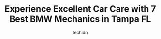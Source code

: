 ---
layout: ampstory
image: https://images.unsplash.com/photo-1608506876688-ab805ee6c2c6?ixlib=rb-4.0.3&ixid=MnwxMjA3fDB8MHxwaG90by1wYWdlfHx8fGVufDB8fHx8&auto=format&fit=crop&w=640&h=853&q=80
author: techidn
featured: false
description: Searching for the finest BMW Mechanic in Tampa FL, USA? Look no further than the 7 best BMW Mechanic in the area, where youll find a team of highly qualified professionals ready to handle a
title: Experience Excellent Car Care with 7 Best BMW Mechanics in Tampa FL
cover:
   title: Experience Excellent Car Care with 7 Best BMW Mechanics in Tampa FL
   subtitle: Rickpate
   background: https://images.unsplash.com/photo-1608506876688-ab805ee6c2c6?ixlib=rb-4.0.3&ixid=MnwxMjA3fDB8MHxwaG90by1wYWdlfHx8fGVufDB8fHx8&auto=format&fit=crop&w=640&h=853&q=80

pages: 
 - layout: thirds
   top: <h1>#1 German Auto Service</h1>
   bottom: "<p>I have worked with Mike several times, and highly recommend him. Fair prices, quick turnaround, and a straight-forward approach to diagnosing and repairing my vehicle. Mi</p>"
   background: https://www.knot35.com/toplist/wp-content/uploads/2023/06/best-bmw-mechanic-1-in-tampa-fl-1685832739.jpeg
   backgroundblur: true
 - layout: thirds
   top: <h1>#2 BMW Service Group - Fox Motors BMW Repair Specialists</h1>
   bottom: "<p>1801 E Fowler Ave, Tampa, FL 33612, United States</p>"
   background: https://www.knot35.com/toplist/wp-content/uploads/2023/06/best-bmw-mechanic-2-in-tampa-fl-1685832740.jpeg
   cta:
      link: https://www.knot35.com/toplist/experience-excellent-car-care-with-7-best-bmw-mechanics-in-tampa-fl/
      text: Experience Excellent Car Care with 7 Best BMW Mechanics in Tampa FL
 - layout: thirds
   top: <h1>#3 M Complete Auto Repair</h1>
   bottom: "<p>4411 N Lois Ave, Tampa, FL 33614, United States</p>"
   background: https://www.knot35.com/toplist/wp-content/uploads/2023/06/best-bmw-mechanic-3-in-tampa-fl-1685832740.jpeg
   cta:
      link: https://www.knot35.com/toplist/experience-excellent-car-care-with-7-best-bmw-mechanics-in-tampa-fl/
      text: Experience Excellent Car Care with 7 Best BMW Mechanics in Tampa FL
 - layout: thirds
   top: <h1>#4 Prostar Mercedes & BMW Service & Repair, LLC</h1>
   bottom: "<p>1500 W Platt St, Tampa, FL 33606, United States</p>"
   background: https://images.unsplash.com/photo-1546497974-b213c9efb599?ixlib=rb-4.0.3&ixid=MnwxMjA3fDB8MHxwaG90by1wYWdlfHx8fGVufDB8fHx8&auto=format&fit=crop&w=640&h=853&q=80
   cta:
      link: https://www.knot35.com/toplist/experience-excellent-car-care-with-7-best-bmw-mechanics-in-tampa-fl/
      text: Experience Excellent Car Care with 7 Best BMW Mechanics in Tampa FL
 - layout: thirds
   top: <h1>#5 Ludeks European Auto</h1>
   bottom: "<p>3327 W Gandy Blvd, Tampa, FL 33611, United States</p>"
   background: https://images.unsplash.com/photo-1561679660-d00ee1e0dc8e?ixlib=rb-4.0.3&ixid=MnwxMjA3fDB8MHxwaG90by1wYWdlfHx8fGVufDB8fHx8&auto=format&fit=crop&w=640&h=853&q=80
   cta:
      link: https://www.knot35.com/toplist/experience-excellent-car-care-with-7-best-bmw-mechanics-in-tampa-fl/
      text: Experience Excellent Car Care with 7 Best BMW Mechanics in Tampa FL
 - layout: thirds
   top: <h1>#6 Palicar - BMW European Mobile Mechanic</h1>
   bottom: "<p>5055 S Dale Mabry Hwy #1331, Tampa, FL 33611, United States</p>"
   background: https://images.unsplash.com/photo-1531169509526-f8f1fdaa4a67?ixlib=rb-4.0.3&ixid=MnwxMjA3fDB8MHxwaG90by1wYWdlfHx8fGVufDB8fHx8&auto=format&fit=crop&w=640&h=853&q=80
   cta:
      link: https://www.knot35.com/toplist/experience-excellent-car-care-with-7-best-bmw-mechanics-in-tampa-fl/
      text: Experience Excellent Car Care with 7 Best BMW Mechanics in Tampa FL
 - layout: thirds
   top: <h1>#7 Heights Auto Imports</h1>
   bottom: "<p>6309 N Florida Ave, Tampa, FL 33604, United States</p>"
   background: https://images.unsplash.com/photo-1488554378835-f7acf46e6c98?ixlib=rb-4.0.3&ixid=MnwxMjA3fDB8MHxwaG90by1wYWdlfHx8fGVufDB8fHx8&auto=format&fit=crop&w=640&h=853&q=80
   cta:
      link: https://www.knot35.com/toplist/experience-excellent-car-care-with-7-best-bmw-mechanics-in-tampa-fl/
      text: Experience Excellent Car Care with 7 Best BMW Mechanics in Tampa FL
 - layout: thirds
   middle: Continue reading...
   background: https://images.unsplash.com/photo-1599422314077-f4dfdaa4cd09?ixlib=rb-4.0.3&ixid=MnwxMjA3fDB8MHxwaG90by1wYWdlfHx8fGVufDB8fHx8&auto=format&fit=crop&w=640&h=853&q=80
   cta:
      link: https://www.knot35.com/toplist/experience-excellent-car-care-with-7-best-bmw-mechanics-in-tampa-fl/
      text: Experience Excellent Car Care with 7 Best BMW Mechanics in Tampa FL
      
---
